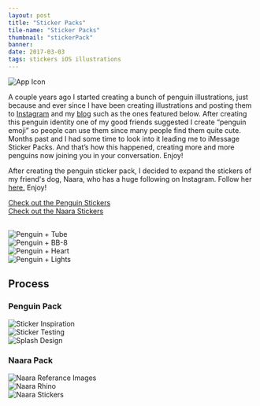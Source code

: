 ```yaml
---
layout: post
title: "Sticker Packs"
tile-name: "Sticker Packs"
thumbnail: "stickerPack"
banner:
date: 2017-03-03
tags: stickers iOS illustrations
---
```


<div class="image-container">
<img src="../img/stickerPack/stickerpackHero.png" alt="App Icon" class="image-center"/>
</div>

A couple years ago I started creating a bunch of penguin illustrations, just because and ever since I have been creating illustrations and posting them to <a href="https://www.instagram.com/naher94/">Instagram</a> and my <a href="http://blog.rehanbutt.com">blog</a> such as the ones featured below. After creating this penguin identity one of my good friends suggested I create “penguin emoji” so people can use them since many people find them quite cute. Months past and I had some time to look into it leading me to iMessage Sticker Packs. And that’s how this happened, creating more and more penguins now joining you in your conversation. Enjoy!

After creating the penguin sticker pack, I decided to expand the stickers of my friend's dog, Naara, who has a huge following on Instagram. Follow her <a target="_blank" href="https://www.instagram.com/naara.thehusky/">here.</a> Enjoy!

<div class="grid-x grid-margin-x grid-margin-y">
  <div class="cell medium-6">
    <a target="_blank" href="http://penguin.rehanbutt.com">
        <div class="stickerPackButton contentButton"> Check out the Penguin Stickers
        </div>
    </a>
  </div>

  <div class="cell medium-6">
    <a target="_blank" href="http://naara.rehanbutt.com">
        <div class="stickerPackButtonNaara contentButton"> Check out the Naara Stickers
        </div>
    </a>
  </div>
</div>

<div class="grid-x" style="padding:0px; margin:30px 0px 0px 0px;">
  <div class="small-6 medium-3 cell"><img src="../img/stickerPack/tube.png" alt="Penguin + Tube"/></div>
  <div class="small-6 medium-3 cell"><img src="../img/stickerPack/bb8.png" alt="Penguin + BB-8"/></div>
  <div class="small-6 medium-3 cell"><img src="../img/stickerPack/heart.png" alt="Penguin + Heart"/></div>
  <div class="small-6 medium-3 cell"><img src="../img/stickerPack/lights.png" alt="Penguin + Lights"/></div>
</div>

## Process

### Penguin Pack
<div class="image-container"><img src="../img/stickerPack/stickersInspiration.png" alt="Sticker Inspiration" class="image-center"/></div>
<div class="image-container"><img src="../img/stickerPack/buildTest.png" alt="Sticker Testing"/></div>
<div class="image-container"><img src="../img/stickerPack/splashDesign.png" alt="Splash Design"/></div>

### Naara Pack
<div class="image-container"><img src="../img/stickerPack/naaraResearch.png" alt="Naara Referance Images"/></div>
<div class="image-container"><img src="../img/stickerPack/naaraRhino.png" alt="Naara Rhino"/></div>
<div class="image-container"><img src="../img/stickerPack/naaraStickers.png" alt="Naara Stickers"/></div>
